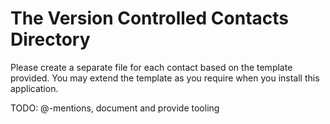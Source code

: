 # The Version Controlled Contacts Directory

Please create a separate file for each contact based on the template provided. You may extend the template as you require when you install this application.

TODO: @-mentions, document and provide tooling